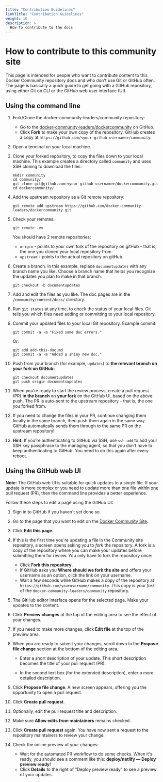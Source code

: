 ```yaml
---
title: "Contribution Guidelines"
linkTitle: "Contribution Guidelines"
weight: 10
description: >
  How to contribute to the docs
---
```



# How to contribute to this community site

This page is intended for people who want to contribute content to this Docker Community repository docs and who don't use Git or GitHub often. The page is basically a quick guide to get going with a GitHub repository, using either Git on CLI or the GitHub web user interface (UI).

## Using the command line


1. Fork/Clone the docker-community-leaders/community repository:

    * Go to the [docker-community-leaders/dockercommunity](https://github.com/docker-community-leaders/dockercommunity) on GitHub.
    * Click **Fork** to make your own copy of the repository. GitHub creates a 
      copy at `https://github.com/<your-github-username>/community`.

2. Open a terminal on your local machine.

3. Clone your forked repository, to copy the files down to your local machine.
  This example creates a directory called `community` and uses SSH cloning to
  download the files:

    ```
    mkdir community
    cd community/
    git clone git@github.com:<your-github-username>/dockercommunity.git
    cd dockercommunity/
    ```

1. Add the upstream repository as a Git remote repository:

    ```
    git remote add upstream https://github.com/docker-community-leaders/dockercommunity.git
    ```

1. Check your remotes:

    ```
    git remote -vv
    ```

    You should have 2 remote repositories:

      -  `origin` - points to your own fork of the repository on gitHub -
         that is, the one you cloned your local repository from.
      -  `upstream` - points to the actual repository on gitHub.

1. Create a branch. In this example, replace `documentupdates` with any branch name
  you like. Choose a branch name that helps you recognize the updates you plan
  to make in that branch:

    ```
    git checkout -b documentupdates
    ```

1. Add and edit the files as you like. The doc pages are in the
  `/community/content/docs/` directory.

1. Run `git status` at any time, to check the status of your local files.
  Git tells you which files need adding or committing to your local repository.

1. Commit your updated files to your local Git repository. Example commit:

    ```
    git commit -a -m "Fixed some doc errors."
    ```

    Or:

    ```
    git add add-this-doc.md
    git commit -a -m "Added a shiny new doc."
    ```

1. Push from your branch (for example, `updates`) to **the relevant branch
  on your fork on GitHub:**

    ```
    git checkout documentupdates
    git push origin documentsupdates
    ```

1. When you're ready to start the review process, create a pull request (PR)
  **in the branch** on **your fork** on the GitHub UI, based on the above push.
  The PR is auto-sent to the upstream repository - that is, the one you forked 
  from.

1. If you need to change the files in your PR, continue changing them
  locally in the same branch, then push them again in the same way. GitHub
  automatically sends them through to the same PR on the upstream repository!

1. **Hint:** If you're authenticating to GitHub via SSH, use `ssh-add` to add
  your SSH key passphrase to the managing agent, so that you don't have to
  keep authenticating to GitHub. You need to do this again after every reboot.


## Using the GitHub web UI

**Note:** The GitHub web UI is suitable for quick updates to a single file. If
your update is more complex or you need to update more than one file within one
pull request (PR), then the command line provides a better experience.

Follow these steps to edit a page using the GitHub UI:

1. Sign in to GitHub if you haven't yet done so.

1. Go to the page that you want to edit on the
  [Docker Community Site](https://docker-community-leaders.github.io/dockercommunity).

1. Click **Edit this page**.

1. If this is the first time you're updating a file in the Community
  site repository, a screen opens asking you to *fork* the repository. A
  fork is a copy of the repository where you can make your updates before
  submitting them for review. You only have to fork the repository once:

    * Click **Fork this repository**.
    * If GitHub asks you **Where should we fork the site** and offers your
      username as an option, click the link on your username.	
    * Wait a few seconds while GitHub makes a copy of the repository at	
     `https://github.com/yourusername/community`. This copy is your *fork*	
     of the `docker-community-leaders/community` repository.

1. The GitHub editor interface opens for the selected page.
  Make your updates to the content.

1. Click **Preview changes** at the top of the editing area to see the effect of your changes.

1. If you need to make more changes, click **Edit file** at the top of the preview area.

1. When you are ready to submit your changes, scroll down to the 
  **Propose file change**
   section at the bottom of the editing area.

      * Enter a short description of your update. This short description becomes the 
        title of your pull request (PR).

      * In the second text box (for the extended description), enter a more detailed
        description.

1. Click **Propose file change**. A new screen appears, offering you the 
  opportunity to open a pull request.

1. Click **Create pull request**. 

1. Optionally, edit the pull request title and description.

1. Make sure **Allow edits from maintainers** remains checked.

1. Click **Create pull request** again. You have now sent a request to the repository
  maintainers to review your change.

1. Check the online preview of your changes:

      * Wait for the automated PR workflow to do some checks. When it's ready,
        you should see a comment like this: **deploy/netlify — Deploy preview ready!**
      * Click **Details** to the right of "Deploy preview ready" to see a preview
        of your updates.







